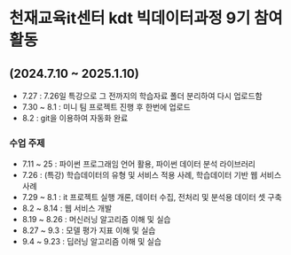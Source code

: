 # 천재교육it센터 kdt 빅데이터과정 9기 참여 활동

## (2024.7.10 ~ 2025.1.10)

- 7.27 : 7.26일 특강으로 그 전까지의 학습자료 폴더 분리하여 다시 업로드함
- 7.30 ~ 8.1 : 미니 팀 프로젝트 진행 후 한번에 업로드
- 8.2 : git을 이용하여 자동화 완료

 
 
 ### 수업 주제
 - 7.11 ~ 25 : 파이썬 프로그래임 언어 활용, 파이썬 데이터 분석 라이브러리
 - 7.26 : (특강) 학습데이터의 유형 및 서비스 적용 사례, 학습데이터 기반 웹 서비스 사례
 - 7.29 ~ 8.1 : it 프로젝트 실행 개론, 데이터 수집, 전처리 및 분석용 데이터 셋 구축
 - 8.2 ~ 8.14 : 웹 서비스 개발
 - 8.19 ~ 8.26 : 머신러닝 알고리즘 이해 및 실습
 - 8.27 ~ 9.3 : 모델 평가 지표 이해 및 실습
 - 9.4 ~ 9.23 : 딥러닝 알고리즘 이해 및 실습
